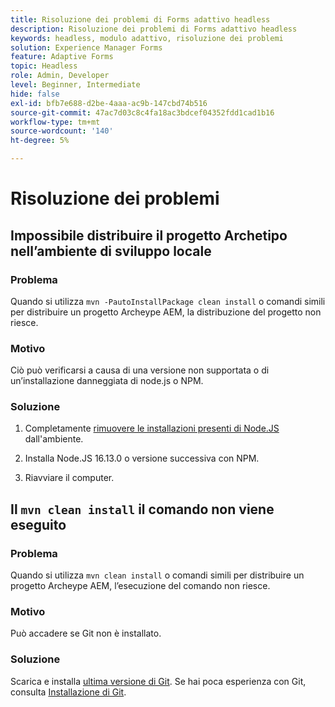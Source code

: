 ```yaml
---
title: Risoluzione dei problemi di Forms adattivo headless
description: Risoluzione dei problemi di Forms adattivo headless
keywords: headless, modulo adattivo, risoluzione dei problemi
solution: Experience Manager Forms
feature: Adaptive Forms
topic: Headless
role: Admin, Developer
level: Beginner, Intermediate
hide: false
exl-id: bfb7e688-d2be-4aaa-ac9b-147cbd74b516
source-git-commit: 47ac7d03c8c4fa18ac3bdcef04352fdd1cad1b16
workflow-type: tm+mt
source-wordcount: '140'
ht-degree: 5%

---
```


# Risoluzione dei problemi

## Impossibile distribuire il progetto Archetipo nell’ambiente di sviluppo locale

### Problema  

Quando si utilizza `mvn -PautoInstallPackage clean install` o comandi simili per distribuire un progetto Archeype AEM, la distribuzione del progetto non riesce.

### Motivo

Ciò può verificarsi a causa di una versione non supportata o di un’installazione danneggiata di node.js o NPM.

### Soluzione

1. Completamente [rimuovere le installazioni presenti di Node.JS](https://khushwantsehgal.wordpress.com/2022/06/28/how-to-remove-node-js-completely-from-windows-10/) dall&#39;ambiente.

1. Installa Node.JS 16.13.0 o versione successiva con NPM.

1. Riavviare il computer.


## Il `mvn clean install` il comando non viene eseguito

### Problema  

Quando si utilizza `mvn clean install` o comandi simili per distribuire un progetto Archeype AEM, l’esecuzione del comando non riesce.

### Motivo

Può accadere se Git non è installato.

### Soluzione

Scarica e installa [ultima versione di Git](https://git-scm.com/downloads). Se hai poca esperienza con Git, consulta [Installazione di Git](https://git-scm.com/book/en/v2/Getting-Started-Installing-Git).
